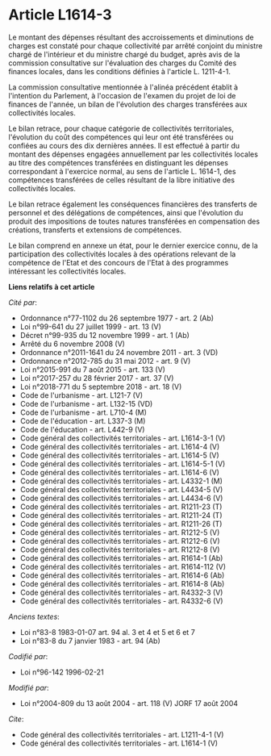 # Article L1614-3

Le montant des dépenses résultant des accroissements et diminutions de charges est constaté pour chaque collectivité par
arrêté conjoint du ministre chargé de l'intérieur et du ministre chargé du budget, après avis de la commission consultative
sur l'évaluation des charges du Comité des finances locales, dans les conditions définies à l'article L. 1211-4-1. 

La commission consultative mentionnée à l'alinéa précédent établit à l'intention du Parlement, à l'occasion de l'examen du
projet de loi de finances de l'année, un bilan de l'évolution des charges transférées aux collectivités locales. 

Le bilan retrace, pour chaque catégorie de collectivités territoriales, l'évolution du coût des compétences qui leur ont été
transférées ou confiées au cours des dix dernières années. Il est effectué à partir du montant des dépenses engagées
annuellement par les collectivités locales au titre des compétences transférées en distinguant les dépenses correspondant à
l'exercice normal, au sens de l'article L. 1614-1, des compétences transférées de celles résultant de la libre initiative des
collectivités locales. 

Le bilan retrace également les conséquences financières des transferts de personnel et des délégations de compétences, ainsi
que l'évolution du produit des impositions de toutes natures transférées en compensation des créations, transferts et
extensions de compétences. 

Le bilan comprend en annexe un état, pour le dernier exercice connu, de la participation des collectivités locales à des
opérations relevant de la compétence de l'Etat et des concours de l'Etat à des programmes intéressant les collectivités
locales.

**Liens relatifs à cet article**

_Cité par_:

  - Ordonnance n°77-1102 du 26 septembre 1977 - art. 2 (Ab)
  - Loi n°99-641 du 27 juillet 1999 - art. 13 (V)
  - Décret n°99-935 du 12 novembre 1999 - art. 1 (Ab)
  - Arrêté du 6 novembre 2008 (V)
  - Ordonnance n°2011-1641 du 24 novembre 2011 - art. 3 (VD)
  - Ordonnance n°2012-785 du 31 mai 2012 - art. 9 (V)
  - Loi n°2015-991 du 7 août 2015 - art. 133 (V)
  - Loi n°2017-257 du 28 février 2017 - art. 37 (V)
  - Loi n°2018-771 du 5 septembre 2018 - art. 18 (V)
  - Code de l'urbanisme - art. L121-7 (V)
  - Code de l'urbanisme - art. L132-15 (VD)
  - Code de l'urbanisme - art. L710-4 (M)
  - Code de l'éducation - art. L337-3 (M)
  - Code de l'éducation - art. L442-9 (V)
  - Code général des collectivités territoriales - art. L1614-3-1 (V)
  - Code général des collectivités territoriales - art. L1614-4 (V)
  - Code général des collectivités territoriales - art. L1614-5 (V)
  - Code général des collectivités territoriales - art. L1614-5-1 (V)
  - Code général des collectivités territoriales - art. L1614-6 (V)
  - Code général des collectivités territoriales - art. L4332-1 (M)
  - Code général des collectivités territoriales - art. L4434-5 (V)
  - Code général des collectivités territoriales - art. L4434-6 (V)
  - Code général des collectivités territoriales - art. R1211-23 (T)
  - Code général des collectivités territoriales - art. R1211-24 (T)
  - Code général des collectivités territoriales - art. R1211-26 (T)
  - Code général des collectivités territoriales - art. R1212-5 (V)
  - Code général des collectivités territoriales - art. R1212-6 (V)
  - Code général des collectivités territoriales - art. R1212-8 (V)
  - Code général des collectivités territoriales - art. R1614-1 (Ab)
  - Code général des collectivités territoriales - art. R1614-112 (V)
  - Code général des collectivités territoriales - art. R1614-6 (Ab)
  - Code général des collectivités territoriales - art. R1614-8 (Ab)
  - Code général des collectivités territoriales - art. R4332-3 (V)
  - Code général des collectivités territoriales - art. R4332-6 (V)

_Anciens textes_:

  - Loi n°83-8 1983-01-07 art. 94 al. 3 et 4 et 5 et 6 et 7
  - Loi n°83-8 du 7 janvier 1983 - art. 94 (Ab)

_Codifié par_:

  - Loi n°96-142 1996-02-21

_Modifié par_:

  - Loi n°2004-809 du 13 août 2004 - art. 118 (V) JORF 17 août 2004

_Cite_:

  - Code général des collectivités territoriales - art. L1211-4-1 (V)
  - Code général des collectivités territoriales - art. L1614-1 (V)
